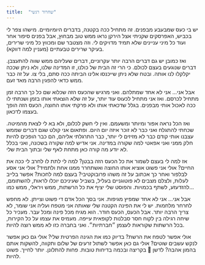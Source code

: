 ```yaml
---
title:  "שחרור רגשי"
---
```


יש בי כעס שמבעבע מבפנים. זה מתחיל ככה בקטנה, בדברים היומיומיים.
מישהו צפר לי בכביש, האפרסקים שקניתי אצל הירקן נראו ממש טוב מבחוץ, אבל בפנים סיפור אחר
ועוד כל מיני עניינים שלא תמיד מדויקים לי.
וזה מצטבר שם ומכווץ כל מיני שרירים, בעיקר שרירים טבעתיים (מעניין למה דווקא).

ואז כמובן יש גם דברים הרבה יותר עקרוניים, דברים שעליהם ממש שווה להתעצבן.
דברים שנוגעים בעצם לכולם. כי הרי זה הבית של כולנו, זו המדינה שלנו, ולא ניתן שככה יקלקלו לנו אותה.
ובטח שלא ניתן שייכנסו אלינו הביתה ככה סתם, בלי צו. על זה כבר ממש כדאי להפגין הרבה מאד זעם.

אבל אני... אני לא אחד שמתלהם. ואני מרגיש שהכעס הזה שכלוא שם כל כך הרבה זמן מתחיל לכרסם.
ואז אני מתחיל לכעוס עוד יותר, על זה שלא הוצאתי אותו בזמן ושנתתי לו ככה לאכול אותי מבפנים.
בגלל שדכאתי אותו ולא פרקתי אותו החוצה, הכעס הזה הופך בעצמו לדכאון.

ואז הכל נראה אפור ומיותר ומשעמם. ואין לי חשק לכלום, ולא בא לי לצאת מהמיטה.
שכחתי להתגלח ואני כבר לא זוכר איזה יום היום.
ופתאום אני קולט שגם דברים שממש עצבנו אותי קודם כבר לא מזיזים לי יותר,
כבר התרגלתי אליהם, הם כבר הופכים להיות חלק ממני ואני אפאטי למה שקורה במדינה.
אני אדיש למה שקורה בשכונה, ואני בכלל לא יודע מה קורה כאן מתחת לאף שלי ובתוך הבית שלי.

אז למה לי בעצם לשמור את כל הכעס הזה בבטן? למה לי לתת לו לחרב לי ככה את החיים?
אולי אני פשוט אוציא אותו החוצה ואשתחרר ממנו אחת ולתמיד?
אולי אני אסע לבלפור ואחר כך אכתוב על זה משהו פרובוקטיבי?
בעצם למה לחכות? אפשר בלייב לעלות, ולצלם מצבים לא פוטוגניים בעליל, בשביל שעיניכם יוכלו לראות,
להשתומם, להזדעזע, לשתף בכמויות.
והפוסט שלי יציף את כל הרשתות, ממש ויראלי, ממש כמו...

אבל אני... אני לא אחד שמפיץ מגיפות. אני בסך הכל אדם די פשוט וצייתן. לא מחפש לחרחר מלחמות.
יש לי את הפינה הקטנה שלי שאותה אני מטפח ועליה אני שומר, לא צריך הרבה יותר.
אבל הכעס, הכעס חודר. הוא מגיח מכל פינה ומכל עבר.
מעכיר כל שיחה רגילה בין לקוח חסר סבלנות לקופאית עייפה.
מעמיס את עצמו על כל הקירות, בכל הרשתות שקוראות לעצמן ״חברתיות״. ואני בחברה כזו לא ממש רוצה להיות.

אולי אפשר לטפח את הרשת? בדיוק כמו את הגינה הפרטית שלי? אולי גם כאן אפשר לנקש עשבים שוטים?
אולי גם כאן אפשר לשתול זרעים של שלום ותקווה, להשקות אותם בהמון אהבה?
לדשן 💩 בקריצה ובכמה בדיחות טובות. פחות להתלונן. יותר לחייך. פשוט להיות.